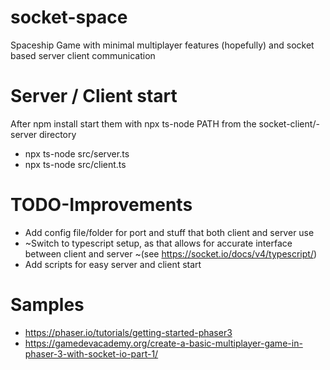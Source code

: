 # socket-space
Spaceship Game with minimal multiplayer features (hopefully) and socket based server client communication

# Server / Client start
After npm install start them with npx ts-node PATH from the socket-client/-server directory
- npx ts-node src/server.ts
- npx ts-node src/client.ts

# TODO-Improvements
- Add config file/folder for port and stuff that both client and server use
- ~Switch to typescript setup, as that allows for accurate interface between client and server ~(see https://socket.io/docs/v4/typescript/)
- Add scripts for easy server and client start


# Samples
- https://phaser.io/tutorials/getting-started-phaser3
- https://gamedevacademy.org/create-a-basic-multiplayer-game-in-phaser-3-with-socket-io-part-1/
